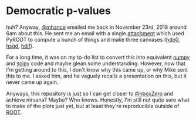 # Democratic p-values

huh? Anyway, [@mhance](https://github.com/mhance) emailed me back in November 23rd, 2018 around 6am about this. He sent me an email with a single [attachment](./democratic_pvalues_pyroot.py) which used PyROOT to compute a bunch of things and make three canvases ([hdp0](./hdp0.pdf), [hsqd](./hsqd.pdf), [hdif](./hdif.pdf)).

For a long time, it was on my to-do list to convert this into equivalent [numpy](https://numpy.org/) and [scipy](https://scipy.org/) code and maybe glean some understanding. However, now that I'm getting around to this, I don't know why this came up, or why Mike sent this to me. I asked him, and he vaguely recalls a presentation on this, but it never came up again.

Anyways, this repository is just so I can get closer to [#inboxZero](http://www.43folders.com/43-folders-series-inbox-zero) and achieve nirvana? Maybe? Who knows. Honestly, I'm still not quite sure what to make of the plots just yet, but at least they're reproducible outside of [ROOT](https://root.cern/).
